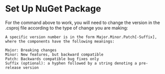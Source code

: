 # Set Up NuGet Package

For the command above to work, you will need to change the version in the .csproj file according to the type of change you are making:

    A specific version number is in the form Major.Minor.Patch[-Suffix], where the components have the following meanings:

    Major: Breaking changes
    Minor: New features, but backward compatible
    Patch: Backwards compatible bug fixes only
    Suffix (optional): a hyphen followed by a string denoting a pre-release version
